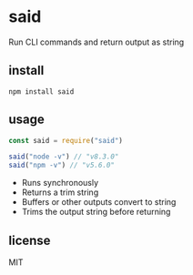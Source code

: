 # said
Run CLI commands and return output as string

## install

```
npm install said
```

## usage

```js
const said = require("said")

said("node -v") // "v8.3.0"
said("npm -v") // "v5.6.0"
```

- Runs synchronously
- Returns a trim string
- Buffers or other outputs convert to string
- Trims the output string before returning

## license
MIT
